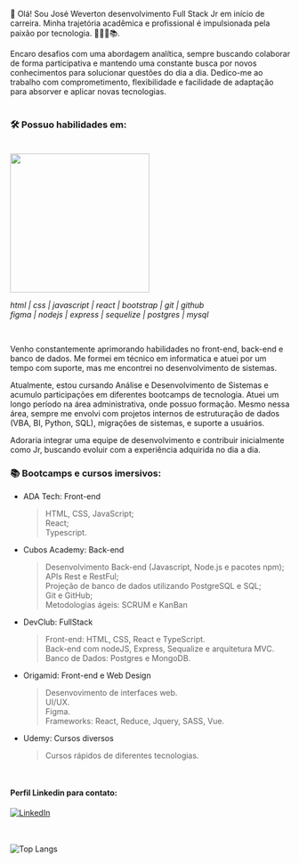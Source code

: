 
<!--![header](https://capsule-render.vercel.app/api?type=waving&&color=154c79&height=120&section=header&fontSize=90)-->


<!--[![Typing SVG](https://readme-typing-svg.demolab.com?font=Fira+Code&pause=1000&color=154C79&multiline=true&random=false&width=435&height=90&lines=Desenvolvedor+de+software%3A;Front-end+%7C+Back-end;Banco+de+dados)](https://git.io/typing-svg)-->

👋 Olá! Sou José Weverton desenvolvimento Full Stack Jr em início de carreira. Minha trajetória acadêmica e profissional é impulsionada pela paixão por tecnologia. 👨🏻‍💻📚.

Encaro desafios com uma abordagem analítica, sempre buscando colaborar de forma participativa e mantendo uma constante busca por novos conhecimentos para solucionar questões do dia a dia. Dedico-me ao trabalho com comprometimento, flexibilidade e facilidade de adaptação para absorver e aplicar novas tecnologias.<br><br>


### 🛠️ Possuo habilidades em: <br><br>

<div>
<img width=250px src="https://skillicons.dev/icons?i=html,css,javascript,react,bootstrap,git,github,figma,nodejs,express,sequelize,postgres,mysql&perline=7" />
</div>

*html | css | javascript | react | bootstrap | git | github<br>figma | nodejs | express | sequelize | postgres | mysql*

<br>

Venho constantemente aprimorando habilidades no front-end, back-end e banco de dados. Me formei em técnico em informatica e atuei por um tempo com suporte, mas me encontrei no desenvolvimento de sistemas.

Atualmente, estou cursando Análise e Desenvolvimento de Sistemas e acumulo participações em diferentes bootcamps de tecnologia. Atuei um longo período na área administrativa, onde possuo formação. Mesmo  nessa área, sempre me envolvi com projetos internos de estruturação de dados (VBA, BI, Python, SQL), migrações de sistemas, e suporte a usuários. 

Adoraria integrar uma equipe de desenvolvimento e contribuir inicialmente como Jr, buscando evoluir com a experiência adquirida no dia a dia.

### 📚 Bootcamps e cursos imersivos:

- ADA Tech: Front-end
  >HTML, CSS, JavaScript;<br>
  >React;<br>
  >Typescript.
  
- Cubos Academy: Back-end
  >Desenvolvimento Back-end (Javascript, Node.js e pacotes npm);<br>
  >APIs Rest e RestFul;<br>
  >Projeção de banco de dados utilizando PostgreSQL e SQL;<br>
  >Git e GitHub;<br>
  >Metodologias ágeis: SCRUM e KanBan<br>
  
- DevClub: FullStack
  >Front-end: HTML, CSS, React e TypeScript.<br> 
  >Back-end com nodeJS, Express, Sequalize e arquitetura MVC.<br>
   >Banco de Dados: Postgres e MongoDB. <br>
- Origamid: Front-end e Web Design
  > Desenvovimento de interfaces web.<br>
  > UI/UX.<br>
  > Figma.<br>
  > Frameworks: React, Reduce, Jquery, SASS, Vue.<br>
  
- Udemy: Cursos diversos
  >Cursos rápidos de diferentes tecnologias.
  
<br>

####  Perfil Linkedin para contato:

[![LinkedIn](<https://img.shields.io/badge/LinkedIn-0077B5?style=for-the-badge&logo=linkedin&logoColor=white>)](<https://www.linkedin.com/in/jose-weverton/>)<br>
<br><br>

<!--![Jose Weverton Stats](https://github-readme-stats.vercel.app/api?username=joseweverton&show_icons=true&theme=transparent)-->

<!--[![Top Langs](https://github-readme-stats.vercel.app/api/top-langs/?username=anuraghazra)](https://github.com/anuraghazra/github-readme-stats) -->

![Top Langs](https://github-readme-stats.vercel.app/api/top-langs/?username=joseweverton&layout=compact)



